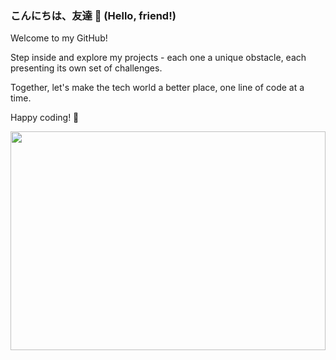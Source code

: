 ### こんにちは、友達 👋 (Hello, friend!)
Welcome to my GitHub!

Step inside and explore my projects - each one a unique obstacle, each presenting its own set of challenges. 

Together, let's make the tech world a better place, one line of code at a time.

Happy coding! 🚀

<p align="center">
  <img width="100%" height="350" src="https://github.com/g-tapia/g-tapia/assets/78235399/8d080c4f-1a27-4807-b0ec-c0619173c43d">
</p>

<!--
**g-tapia/g-tapia** is a ✨ _special_ ✨ repository because its `README.md` (this file) appears on your GitHub profile.
